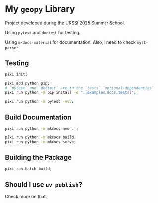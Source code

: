 # My `geopy` Library

Project developed during the URSSI 2025 Summer School.

Using `pytest` and `doctest` for testing.

Using `mkdocs-material` for documentation.
Also, I need to check `myst-parser`.

## Testing

```bash
pixi init;

pixi add python pip;
# `pytest` and `doctest` are in the `tests` `optional-dependencies`
pixi run python -m pip install -e ".[examples,docs,tests]";

pixi run python -m pytest -vvv;
```

## Build Documentation

```bash
pixi run python -m mkdocs new . ;

pixi run python -m mkdocs build;
pixi run python -m mkdocs serve;
```

## Building the Package

```bash
pixi run hatch build;
```

## Should I use `uv publish`?

Check more on that.
